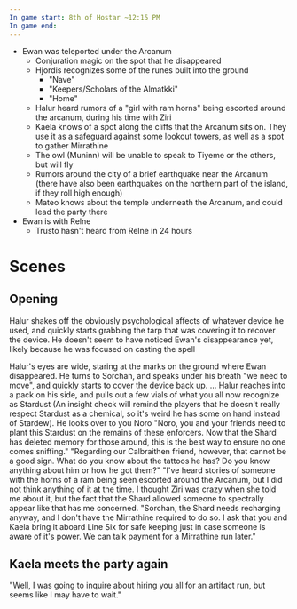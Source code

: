 ```yaml
---
In game start: 8th of Hostar ~12:15 PM
In game end:
---
```

- Ewan was teleported under the Arcanum
    - Conjuration magic on the spot that he disappeared
    - Hjordis recognizes some of the runes built into the ground
        - "Nave"
        - "Keepers/Scholars of the Almatkki"
        - "Home"
    - Halur heard rumors of a "girl with ram horns" being escorted around the arcanum, during his time with Ziri
    - Kaela knows of a spot along the cliffs that the Arcanum sits on. They use it as a safeguard against some lookout towers, as well as a spot to gather Mirrathine
    - The owl (Muninn) will be unable to speak to Tiyeme or the others, but will fly 
    - Rumors around the city of a brief earthquake near the Arcanum (there have also been earthquakes on the northern part of the island, if they roll high enough)
    - Mateo knows about the temple underneath the Arcanum, and could lead the party there
- Ewan is with Relne
    - Trusto hasn't heard from Relne in 24 hours

# Scenes
## Opening
Halur shakes off the obviously psychological affects of whatever device he used, and quickly starts grabbing the tarp that was covering it to recover the device. He doesn't seem to have noticed Ewan's disappearance yet, likely because he was focused on casting the spell 

Halur's eyes are wide, staring at the marks on the ground where Ewan disappeared. He turns to Sorchan, and speaks under his breath "we need to move", and quickly starts to cover the device back up.
...
Halur reaches into a pack on his side, and pulls out a few vials of what you all now recognize as Stardust (An insight check will remind the players that he doesn't really respect Stardust as a chemical, so it's weird he has some on hand instead of Stardew). He looks over to you Noro
"Noro, you and your friends need to plant this Stardust on the remains of these enforcers. Now that the Shard has deleted memory for those around, this is the best way to ensure no one comes sniffing."
"Regarding our Calbraithen friend, however, that cannot be a good sign. What do you know about the tattoos he has? Do you know anything about him or how he got them?"
"I've heard stories of someone with the horns of a ram being seen escorted around the Arcanum, but I did not think anything of it at the time. I thought Ziri was crazy when she told me about it, but the fact that the Shard allowed someone to spectrally appear like that has me concerned. 
"Sorchan, the Shard needs recharging anyway, and I don't have the Mirrathine required to do so. I ask that you and Kaela bring it aboard Line Six for safe keeping just in case someone is aware of it's power. We can talk payment for a Mirrathine run later."
## Kaela meets the party again
"Well, I was going to inquire about hiring you all for an artifact run, but seems like I may have to wait."